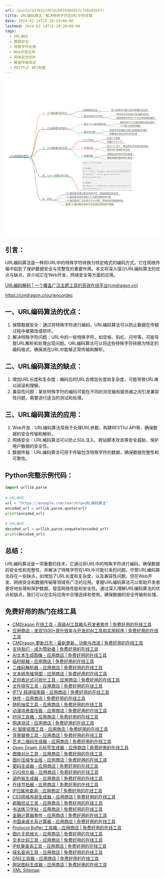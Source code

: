 ```yaml
---
url: /posts/a33e2e7d6781b61646d557c7a6a01b5f/
title: URL编码算法：解决特殊字符在URL中的烦恼
date: 2024-02-14T15:20:28+08:00
lastmod: 2024-02-14T15:20:28+08:00
tags:
  - URL编码
  - 数据安全
  - 特殊字符处理
  - Web开发应用
  - 网络安全防护
  - 数据传输保证
  - RESTful API构建
---
```


<img src="/images/2024_02_14 15_19_12.png" title="2024_02_14 15_19_12.png" alt="2024_02_14 15_19_12.png"/>

## 引言：

URL编码算法是一种将URL中的特殊字符转换为特定格式的编码方式。它在网络传输中起到了保护数据安全与完整性的重要作用。本文将深入探讨URL编码算法的优点与缺点，并介绍它在Web开发、网络安全等方面的应用。

[URL编码解码 | 一个覆盖广泛主题工具的高效在线平台(cmdragon.cn)](https://cmdragon.cn/urlencordec)

https://cmdragon.cn/urlencordec

## 一、URL编码算法的优点：

1. 保障数据安全：通过将特殊字符进行编码，URL编码算法可以防止数据在传输过程中被篡改或损坏。
1. 解决特殊字符问题：URL中的一些特殊字符，如空格、斜杠、问号等，可能导致URL解析和处理出现问题。URL编码算法可以将这些特殊字符转换为特定的编码格式，确保其在URL中能够正常传输和解析。

## 二、URL编码算法的缺点：

1. 增加URL长度和复杂度：编码后的URL会增加长度和复杂度，可能导致URL难以阅读和理解。
1. 兼容性问题：某些特殊字符的编码可能在不同的浏览器和服务器之间引发兼容性问题，需要进行适当的测试和处理。

## 三、URL编码算法的应用：

1. Web开发：URL编码算法常用于处理URL参数、构建RESTful API等，确保数据的安全传输和解析。
1. 网络安全：URL编码算法可以防止SQL注入、跨站脚本攻击等安全威胁，保护用户数据的安全性。
1. 数据传输：URL编码算法可用于传输包含特殊字符的数据，确保数据完整性和可靠性。

## Python完整示例代码：

``` python
import urllib.parse

# URL编码
url = "https://example.com/search?q=URL编码算法"
encoded_url = urllib.parse.quote(url)
print(encoded_url)

# URL解码
decoded_url = urllib.parse.unquote(encoded_url)
print(decoded_url)

```

## 总结：

URL编码算法是一项重要的技术，它通过将URL中的特殊字符进行编码，确保数据的安全性和完整性，并解决了特殊字符在URL中可能引发的问题。尽管URL编码算法存在一些缺点，如增加了URL长度和复杂度，以及兼容性问题，但在Web开发、网络安全和数据传输等领域有广泛的应用。掌握URL编码算法可以帮助开发者更好地处理和保护数据，提高网络性能和安全性。通过深入理解URL编码算法的优点和缺点，我们可以在实际应用中合理选择和使用，确保数据的安全传输和处理。

## 免费好用的热门在线工具

- [CMDragon 在线工具 - 高级AI工具箱与开发者套件 | 免费好用的在线工具](https://tools.cmdragon.cn/zh)
- [应用商店 - 发现1000+提升效率与开发的AI工具和实用程序 | 免费好用的在线工具](https://tools.cmdragon.cn/zh/apps?category=trending)
- [CMDragon 更新日志 - 最新更新、功能与改进 | 免费好用的在线工具](https://tools.cmdragon.cn/zh/changelog)
- [支持我们 - 成为赞助者 | 免费好用的在线工具](https://tools.cmdragon.cn/zh/sponsor)
- [AI文本生成图像 - 应用商店 | 免费好用的在线工具](https://tools.cmdragon.cn/zh/apps/text-to-image-ai)
- [临时邮箱 - 应用商店 | 免费好用的在线工具](https://tools.cmdragon.cn/zh/apps/temp-email)
- [二维码解析器 - 应用商店 | 免费好用的在线工具](https://tools.cmdragon.cn/zh/apps/qrcode-parser)
- [文本转思维导图 - 应用商店 | 免费好用的在线工具](https://tools.cmdragon.cn/zh/apps/text-to-mindmap)
- [正则表达式可视化工具 - 应用商店 | 免费好用的在线工具](https://tools.cmdragon.cn/zh/apps/regex-visualizer)
- [文件隐写工具 - 应用商店 | 免费好用的在线工具](https://tools.cmdragon.cn/zh/apps/steganography-tool)
- [IPTV 频道探索器 - 应用商店 | 免费好用的在线工具](https://tools.cmdragon.cn/zh/apps/iptv-explorer)
- [快传 - 应用商店 | 免费好用的在线工具](https://tools.cmdragon.cn/zh/apps/snapdrop)
- [随机抽奖工具 - 应用商店 | 免费好用的在线工具](https://tools.cmdragon.cn/zh/apps/lucky-draw)
- [动漫场景查找器 - 应用商店 | 免费好用的在线工具](https://tools.cmdragon.cn/zh/apps/anime-scene-finder)
- [时间工具箱 - 应用商店 | 免费好用的在线工具](https://tools.cmdragon.cn/zh/apps/time-toolkit)
- [网速测试 - 应用商店 | 免费好用的在线工具](https://tools.cmdragon.cn/zh/apps/speed-test)
- [AI 智能抠图工具 - 应用商店 | 免费好用的在线工具](https://tools.cmdragon.cn/zh/apps/background-remover)
- [背景替换工具 - 应用商店 | 免费好用的在线工具](https://tools.cmdragon.cn/zh/apps/background-replacer)
- [艺术二维码生成器 - 应用商店 | 免费好用的在线工具](https://tools.cmdragon.cn/zh/apps/artistic-qrcode)
- [Open Graph 元标签生成器 - 应用商店 | 免费好用的在线工具](https://tools.cmdragon.cn/zh/apps/open-graph-generator)
- [图像对比工具 - 应用商店 | 免费好用的在线工具](https://tools.cmdragon.cn/zh/apps/image-comparison)
- [图片压缩专业版 - 应用商店 | 免费好用的在线工具](https://tools.cmdragon.cn/zh/apps/image-compressor)
- [密码生成器 - 应用商店 | 免费好用的在线工具](https://tools.cmdragon.cn/zh/apps/password-generator)
- [SVG优化器 - 应用商店 | 免费好用的在线工具](https://tools.cmdragon.cn/zh/apps/svg-optimizer)
- [调色板生成器 - 应用商店 | 免费好用的在线工具](https://tools.cmdragon.cn/zh/apps/color-palette)
- [在线节拍器 - 应用商店 | 免费好用的在线工具](https://tools.cmdragon.cn/zh/apps/online-metronome)
- [IP归属地查询 - 应用商店 | 免费好用的在线工具](https://tools.cmdragon.cn/zh/apps/ip-geolocation)
- [CSS网格布局生成器 - 应用商店 | 免费好用的在线工具](https://tools.cmdragon.cn/zh/apps/css-grid-layout)
- [邮箱验证工具 - 应用商店 | 免费好用的在线工具](https://tools.cmdragon.cn/zh/apps/email-validator)
- [书法练习字帖 - 应用商店 | 免费好用的在线工具](https://tools.cmdragon.cn/zh/apps/calligraphy-practice)
- [金融计算器套件 - 应用商店 | 免费好用的在线工具](https://tools.cmdragon.cn/zh/apps/finance-calculator-suite)
- [中国亲戚关系计算器 - 应用商店 | 免费好用的在线工具](https://tools.cmdragon.cn/zh/apps/chinese-kinship-calculator)
- [Protocol Buffer 工具箱 - 应用商店 | 免费好用的在线工具](https://tools.cmdragon.cn/zh/apps/protobuf-toolkit)
- [图片无损放大 - 应用商店 | 免费好用的在线工具](https://tools.cmdragon.cn/zh/apps/image-upscaler)
- [文本比较工具 - 应用商店 | 免费好用的在线工具](https://tools.cmdragon.cn/zh/apps/text-compare)
- [IP批量查询工具 - 应用商店 | 免费好用的在线工具](https://tools.cmdragon.cn/zh/apps/ip-batch-lookup)
- [域名查询工具 - 应用商店 | 免费好用的在线工具](https://tools.cmdragon.cn/zh/apps/domain-finder)
- [DNS工具箱 - 应用商店 | 免费好用的在线工具](https://tools.cmdragon.cn/zh/apps/dns-toolkit)
- [网站图标生成器 - 应用商店 | 免费好用的在线工具](https://tools.cmdragon.cn/zh/apps/favicon-generator)
- [XML Sitemap](https://tools.cmdragon.cn/sitemap_index.xml)
